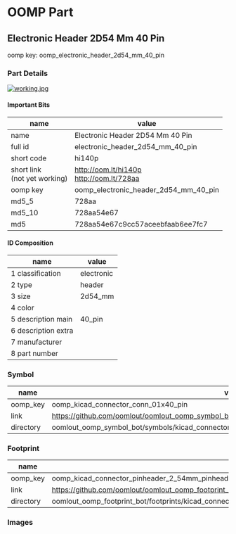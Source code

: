 # OOMP Part  
## Electronic Header 2D54 Mm 40 Pin  
  
oomp key: oomp_electronic_header_2d54_mm_40_pin  
  
### Part Details  
  
[![working.jpg](working_600.jpg)](working.jpg)  
  
#### Important Bits  
| name | value | 
| --- | --- | 
| name | Electronic Header 2D54 Mm 40 Pin | 
| full id | electronic_header_2d54_mm_40_pin | 
| short code | hi140p | 
| short link<br>(not yet working) | http://oom.lt/hi140p<br>http://oom.lt/728aa | 
| oomp key | oomp_electronic_header_2d54_mm_40_pin | 
| md5_5 | 728aa | 
| md5_10 | 728aa54e67 | 
| md5 | 728aa54e67c9cc57aceebfaab6ee7fc7 | 
#### ID Composition  
| name | value | 
| --- | --- | 
| 1 classification | electronic | 
| 2 type | header | 
| 3 size | 2d54_mm | 
| 4 color |  | 
| 5 description main | 40_pin | 
| 6 description extra |  | 
| 7 manufacturer |  | 
| 8 part number |  | 
### Symbol  
| name | value | 
| --- | --- | 
| oomp_key | oomp_kicad_connector_conn_01x40_pin | 
| link | https://github.com/oomlout/oomlout_oomp_symbol_bot/tree/main/symbols/kicad_connector_conn_01x40_pin | 
| directory | oomlout_oomp_symbol_bot/symbols/kicad_connector_conn_01x40_pin//working/working.kicad_sym | 
### Footprint  
| name | value | 
| --- | --- | 
| oomp_key | oomp_kicad_connector_pinheader_2_54mm_pinheader_1x40_p2_54mm_vertical | 
| link | https://github.com/oomlout/oomlout_oomp_footprint_bot/tree/main/foootprntss/kicad_connector_pinheader_2_54mm_pinheader_1x40_p2_54mm_vertical | 
| directory | oomlout_oomp_footprint_bot/footprints/kicad_connector_pinheader_2_54mm_pinheader_1x40_p2_54mm_vertical//working/working.kicad_mod | 
### Images  
